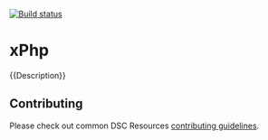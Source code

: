 [![Build status](https://ci.appveyor.com/api/projects/status/4umfdsbj520bmely/branch/master?svg=true)](https://ci.appveyor.com/project/PowerShell/xphp/branch/master)

# xPhp

{{Description}}

## Contributing
Please check out common DSC Resources [contributing guidelines](https://github.com/PowerShell/DscResource.Kit/blob/master/CONTRIBUTING.md).
